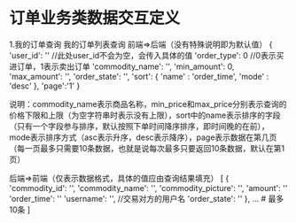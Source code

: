 # 订单业务类数据交互定义
1.我的订单查询
我的订单列表查询
前端=>后端（没有特殊说明即为默认值）
{
    'user_id': '' //此处user_id不会为空，会传入具体的值
    'order_type': 0 //0表示买进订单，1表示卖出订单
    'commodity_name': '',
    'min_amount': 0,
    'max_amount': '',
    'order_state': '',
    'sort': {
        'name' : 'order_time',
        'mode' : 'desc'
    },
    'page':'1'
}

说明：commodity_name表示商品名称，min_price和max_price分别表示查询的价格下限和上限（为空字符串时表示没有上限），sort中的name表示排序的字段（只有一个字段参与排序，默认按照下单时间降序排序，即时间晚的在前），mode表示排序方式（asc表示升序，desc表示降序），page表示数据在第几页（每一页最多只需要10条数据，也就是说每次最多只要返回10条数据，默认在第1页）

后端=>前端（仅表示数据格式，具体的值应由查询结果填充）
[
    {
        'commodity_id': '',
        'commodity_name': '',
        'commodity_picture': '',
        'amount': ''
        'order_time': ''
        'username': '', //交易对方的用户名
        'order_state': ''
    },
    ... # 最多10条
]